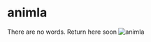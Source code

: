 # animla
There are no words. Return here soon
![animla](https://github.com/animla.github.io/images/animla2.png) 
